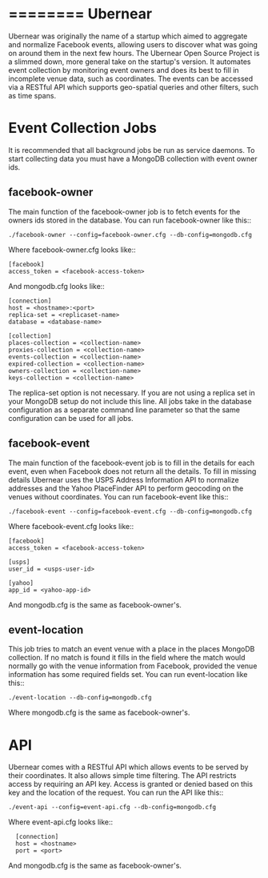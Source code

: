 ========
Ubernear
========

Ubernear was originally the name of a startup which aimed to aggregate
and normalize Facebook events, allowing users to discover what was
going on around them in the next few hours. The Ubernear Open Source
Project is a slimmed down, more general take on the startup's
version. It automates event collection by monitoring event owners and
does its best to fill in incomplete venue data, such as
coordinates. The events can be accessed via a RESTful API which
supports geo-spatial queries and other filters, such as time spans.

Event Collection Jobs
=====================

It is recommended that all background jobs be run as service daemons.
To start collecting data you must have a MongoDB collection with event
owner ids.

facebook-owner
--------------
The main function of the facebook-owner job is to fetch events for the
owners ids stored in the database. You can run facebook-owner like
this::

    ./facebook-owner --config=facebook-owner.cfg --db-config=mongodb.cfg

Where facebook-owner.cfg looks like::

    [facebook]
    access_token = <facebook-access-token>

And mongodb.cfg looks like::

    [connection]
    host = <hostname>:<port>
    replica-set = <replicaset-name>
    database = <database-name>

    [collection]
    places-collection = <collection-name>
    proxies-collection = <collection-name>
    events-collection = <collection-name>
    expired-collection = <collection-name>
    owners-collection = <collection-name>
    keys-collection = <collection-name>

The replica-set option is not necessary. If you are not using a replica
set in your MongoDB setup do not include this line.
All jobs take in the database configuration as a separate command line
parameter so that the same configuration can be used for all jobs.

facebook-event
--------------
The main function of the facebook-event job is to fill in the details
for each event, even when Facebook does not return all the details. To
fill in missing details Ubernear uses the USPS Address Information API
to normalize addresses and the Yahoo PlaceFinder API to perform
geocoding on the venues without coordinates. You can run
facebook-event like this::

    ./facebook-event --config=facebook-event.cfg --db-config=mongodb.cfg

Where facebook-event.cfg looks like::

    [facebook]
    access_token = <facebook-access-token>

    [usps]
    user_id = <usps-user-id>

    [yahoo]
    app_id = <yahoo-app-id>

And mongodb.cfg is the same as facebook-owner's.

event-location
--------------
This job tries to match an event venue with a place in the places
MongoDB collection. If no match is found it fills in the field where
the match would normally go with the venue information from Facebook,
provided the venue information has some required fields set. You can
run event-location like this::

    ./event-location --db-config=mongodb.cfg

Where mongodb.cfg is the same as facebook-owner's.

API
===

Ubernear comes with a RESTful API which allows events to be served by
their coordinates. It also allows simple time filtering. The API
restricts access by requiring an API key. Access is granted or denied
based on this key and the location of the request. You can run the API
like this::

    ./event-api --config=event-api.cfg --db-config=mongodb.cfg

Where event-api.cfg looks like::

      [connection]
      host = <hostname>
      port = <port>

And mongodb.cfg is the same as facebook-owner's.
